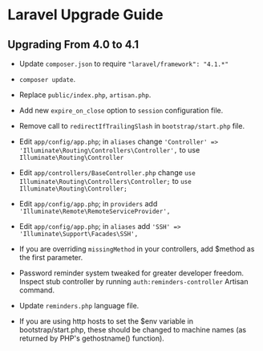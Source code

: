 # Laravel Upgrade Guide

## Upgrading From 4.0 to 4.1

- Update `composer.json` to require `"laravel/framework": "4.1.*"`
- `composer update`.
- Replace `public/index.php`, `artisan.php`.
- Add new `expire_on_close` option to `session` configuration file.
- Remove call to `redirectIfTrailingSlash` in `bootstrap/start.php` file.
- Edit `app/config/app.php`; in `aliases` change `'Controller' => 'Illuminate\Routing\Controllers\Controller',`
  to use `Illuminate\Routing\Controller`
- Edit `app/controllers/BaseController.php` change `use Illuminate\Routing\Controllers\Controller;` to `use Illuminate\Routing\Controller;
`
- Edit `app/config/app.php`; in `providers` add `'Illuminate\Remote\RemoteServiceProvider',`
- Edit `app/config/app.php`; in `aliases` add `'SSH' => 'Illuminate\Support\Facades\SSH',`

- If you are overriding `missingMethod` in your controllers, add $method as the first parameter.
- Password reminder system tweaked for greater developer freedom. Inspect stub controller by running `auth:reminders-controller` Artisan command.
- Update `reminders.php` language file.
- If you are using http hosts to set the $env variable in bootstrap/start.php, these should be changed to machine names (as returned by PHP's gethostname() function).